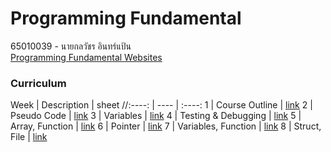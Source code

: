 # Programming Fundamental
65010039 - นายกลวัชร อินทร์แป้น <br> 
[Programming Fundamental Websites](https://sites.google.com/kmitl.ac.th/programming-fundamental/home?pli=1&authuser=1)

### Curriculum
Week | Description | sheet
//:----: | ---- | :----:
1 | Course Outline | [link](./sheet/week1.pdf)
2 | Pseudo Code | [link](./sheet/week2.pdf)
3 | Variables | [link](./sheet/week3.pdf)
4 | Testing & Debugging | [link](./sheet/week4.pdf)
5 | Array, Function | [link](./sheet/week5.pdf)
6 | Pointer | [link](./sheet/week6.pdf)
7 | Variables, Function | [link](./sheet/week7.pdf)
8 | Struct, File | [link](./sheet/week8.pdf)
